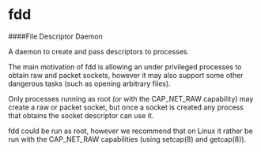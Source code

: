 fdd
====
####File Descriptor Daemon

A daemon to create and pass descriptors to processes.

The main motivation of fdd is allowing an under privileged processes to obtain
raw and packet sockets, however it may also support some other dangerous tasks
(such as opening arbitrary files).

Only processes running as root (or with the CAP_NET_RAW capability) may create
a raw or packet socket, but once a socket is created any process that obtains
the socket descriptor can use it.

fdd could be run as root, however we recommend that on Linux it rather be run
with the CAP_NET_RAW capabilities (using setcap(8) and getcap(8)).
